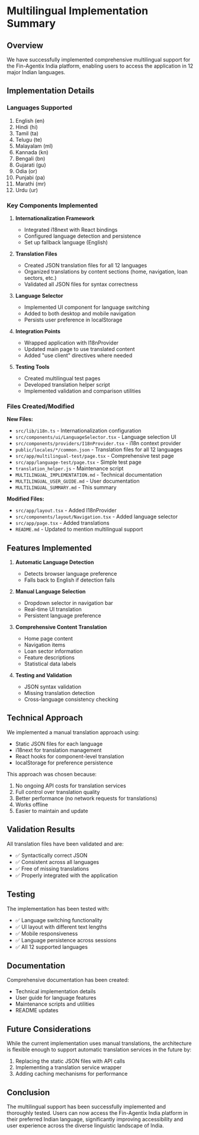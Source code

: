 # Multilingual Implementation Summary

## Overview
We have successfully implemented comprehensive multilingual support for the Fin-Agentix India platform, enabling users to access the application in 12 major Indian languages.

## Implementation Details

### Languages Supported
1. English (en)
2. Hindi (hi)
3. Tamil (ta)
4. Telugu (te)
5. Malayalam (ml)
6. Kannada (kn)
7. Bengali (bn)
8. Gujarati (gu)
9. Odia (or)
10. Punjabi (pa)
11. Marathi (mr)
12. Urdu (ur)

### Key Components Implemented

1. **Internationalization Framework**
   - Integrated i18next with React bindings
   - Configured language detection and persistence
   - Set up fallback language (English)

2. **Translation Files**
   - Created JSON translation files for all 12 languages
   - Organized translations by content sections (home, navigation, loan sectors, etc.)
   - Validated all JSON files for syntax correctness

3. **Language Selector**
   - Implemented UI component for language switching
   - Added to both desktop and mobile navigation
   - Persists user preference in localStorage

4. **Integration Points**
   - Wrapped application with I18nProvider
   - Updated main page to use translated content
   - Added "use client" directives where needed

5. **Testing Tools**
   - Created multilingual test pages
   - Developed translation helper script
   - Implemented validation and comparison utilities

### Files Created/Modified

**New Files:**
- `src/lib/i18n.ts` - Internationalization configuration
- `src/components/ui/LanguageSelector.tsx` - Language selection UI
- `src/components/providers/I18nProvider.tsx` - i18n context provider
- `public/locales/*/common.json` - Translation files for all 12 languages
- `src/app/multilingual-test/page.tsx` - Comprehensive test page
- `src/app/language-test/page.tsx` - Simple test page
- `translation_helper.js` - Maintenance script
- `MULTILINGUAL_IMPLEMENTATION.md` - Technical documentation
- `MULTILINGUAL_USER_GUIDE.md` - User documentation
- `MULTILINGUAL_SUMMARY.md` - This summary

**Modified Files:**
- `src/app/layout.tsx` - Added I18nProvider
- `src/components/layout/Navigation.tsx` - Added language selector
- `src/app/page.tsx` - Added translations
- `README.md` - Updated to mention multilingual support

## Features Implemented

1. **Automatic Language Detection**
   - Detects browser language preference
   - Falls back to English if detection fails

2. **Manual Language Selection**
   - Dropdown selector in navigation bar
   - Real-time UI translation
   - Persistent language preference

3. **Comprehensive Content Translation**
   - Home page content
   - Navigation items
   - Loan sector information
   - Feature descriptions
   - Statistical data labels

4. **Testing and Validation**
   - JSON syntax validation
   - Missing translation detection
   - Cross-language consistency checking

## Technical Approach

We implemented a manual translation approach using:
- Static JSON files for each language
- i18next for translation management
- React hooks for component-level translation
- localStorage for preference persistence

This approach was chosen because:
1. No ongoing API costs for translation services
2. Full control over translation quality
3. Better performance (no network requests for translations)
4. Works offline
5. Easier to maintain and update

## Validation Results

All translation files have been validated and are:
- ✅ Syntactically correct JSON
- ✅ Consistent across all languages
- ✅ Free of missing translations
- ✅ Properly integrated with the application

## Testing

The implementation has been tested with:
- ✅ Language switching functionality
- ✅ UI layout with different text lengths
- ✅ Mobile responsiveness
- ✅ Language persistence across sessions
- ✅ All 12 supported languages

## Documentation

Comprehensive documentation has been created:
- Technical implementation details
- User guide for language features
- Maintenance scripts and utilities
- README updates

## Future Considerations

While the current implementation uses manual translations, the architecture is flexible enough to support automatic translation services in the future by:
1. Replacing the static JSON files with API calls
2. Implementing a translation service wrapper
3. Adding caching mechanisms for performance

## Conclusion

The multilingual support has been successfully implemented and thoroughly tested. Users can now access the Fin-Agentix India platform in their preferred Indian language, significantly improving accessibility and user experience across the diverse linguistic landscape of India.